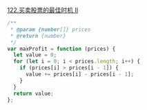 [122.买卖股票的最佳时机 II](https://leetcode-cn.com/problems/best-time-to-buy-and-sell-stock-ii/)

```js
/**
 * @param {number[]} prices
 * @return {number}
 */
var maxProfit = function (prices) {
  let value = 0;
  for (let i = 0; i < prices.length; i++) {
    if (prices[i] > prices[i - 1]) {
      value += prices[i] - prices[i - 1];
    }
  }
  return value;
};
```
